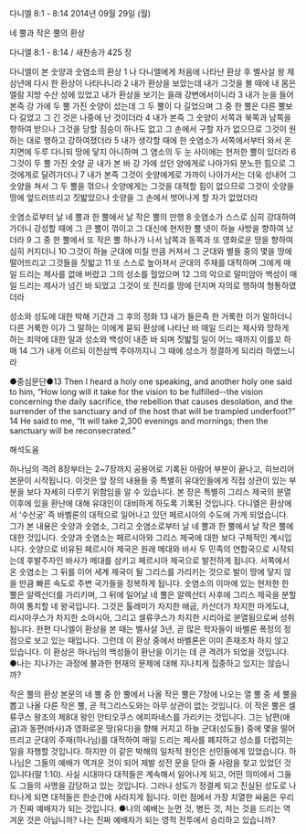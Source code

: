 다니엘 8:1 - 8:14 
2014년 09월 29일 (월)

네 뿔과 작은 뿔의 환상



다니엘 8:1 - 8:14 / 새찬송가 425 장


다니엘이 본 숫양과 숫염소의 환상
1 나 다니엘에게 처음에 나타난 환상 후 벨사살 왕 제삼년에 다시 한 환상이 나타나니라 2 내가 환상을 보았는데 내가 그것을 볼 때에 내 몸은 엘람 지방 수산 성에 있었고 내가 환상을 보기는 을래 강변에서이니라 3 내가 눈을 들어 본즉 강 가에 두 뿔 가진 숫양이 섰는데 그 두 뿔이 다 길었으며 그 중 한 뿔은 다른 뿔보다 길었고 그 긴 것은 나중에 난 것이더라 4 내가 본즉 그 숫양이 서쪽과 북쪽과 남쪽을 향하여 받으나 그것을 당할 짐승이 하나도 없고 그 손에서 구할 자가 없으므로 그것이 원하는 대로 행하고 강하여졌더라 5 내가 생각할 때에 한 숫염소가 서쪽에서부터 와서 온 지면에 두루 다니되 땅에 닿지 아니하며 그 염소의 두 눈 사이에는 현저한 뿔이 있더라 6 그것이 두 뿔 가진 숫양 곧 내가 본 바 강 가에 섰던 양에게로 나아가되 분노한 힘으로 그것에게로 달려가더니 7 내가 본즉 그것이 숫양에게로 가까이 나아가서는 더욱 성내어 그 숫양을 쳐서 그 두 뿔을 꺾으나 숫양에게는 그것을 대적할 힘이 없으므로 그것이 숫양을 땅에 엎드러뜨리고 짓밟았으나 숫양을 그 손에서 벗어나게 할 자가 없었더라

숫염소로부터 날 네 뿔과 한 뿔에서 날 작은 뿔의 만행
8 숫염소가 스스로 심히 강대하여 가더니 강성할 때에 그 큰 뿔이 꺾이고 그 대신에 현저한 뿔 넷이 하늘 사방을 향하여 났더라 9 그 중 한 뿔에서 또 작은 뿔 하나가 나서 남쪽과 동쪽과 또 영화로운 땅을 향하여 심히 커지더니 10 그것이 하늘 군대에 미칠 만큼 커져서 그 군대와 별들 중의 몇을 땅에 떨어뜨리고 그것들을 짓밟고 11 또 스스로 높아져서 군대의 주재를 대적하며 그에게 매일 드리는 제사를 없애 버렸고 그의 성소를 헐었으며 12 그의 악으로 말미암아 백성이 매일 드리는 제사가 넘긴 바 되었고 그것이 또 진리를 땅에 던지며 자의로 행하여 형통하였더라

성소와 성도에 대한 박해 기간과 그 후의 정화
13 내가 들은즉 한 거룩한 이가 말하더니 다른 거룩한 이가 그 말하는 이에게 묻되 환상에 나타난 바 매일 드리는 제사와 망하게 하는 죄악에 대한 일과 성소와 백성이 내준 바 되며 짓밟힐 일이 어느 때까지 이를꼬 하매 14 그가 내게 이르되 이천삼백 주야까지니 그 때에 성소가 정결하게 되리라 하였느니라




●중심문단●13 Then I heard a holy one speaking, and another holy one said to him, “How long will it take for the vision to be fulfilled--the vision concerning the daily sacrifice, the rebellion that causes desolation, and the surrender of the sanctuary and of the host that will be trampled underfoot?” 14 He said to me, “It will take 2,300 evenings and mornings; then the sanctuary will be reconsecrated.”

해석도움





하나님의 격려 
8장부터는 2~7장까지 공용어로 기록된 아람어 부분이 끝나고, 히브리어 본문이 시작됩니다. 이것은 앞 장의 내용들 중 특별히 유대인들에게 직접 상관이 있는 부분을 보다 자세히 다루기 위함임을 알 수 있습니다. 본 장은 특별히 그리스 제국의 분열 이후에 있을 환난에 대해 유대인이 대비하게 하도록 기록된 것입니다. 다니엘은 환상에서 ‘수산궁’ 즉 바벨론의 대적으로 일어나고 있던 페르시아의 수도에 가게 되었습니다. 그가 본 내용은 숫양과 숫염소, 그리고 숫염소로부터 날 네 뿔과 한 뿔에서 날 작은 뿔에 대한 것입니다. 숫양과 숫염소는 페르시아와 그리스 제국에 대한 보다 구체적인 계시입니다. 숫양으로 비유된 페르시아 제국은 원래 메대와 바사 두 민족의 연합국으로 시작되는데 후발주자인 바사가 메대를 삼키고 페르시아 제국으로 발전하게 됩니다. 서쪽에서 온 숫염소는 그 뒤를 이어 세계 제국이 될 그리스를 가리키는 것으로 발이 땅에 닿지 않을 만큼 빠른 속도로 주변 국가들을 정복하게 됩니다. 숫염소의 이마에 있는 현저한 한 뿔은 알렉산더를 가리키며, 그 뒤에 일어날 네 뿔은 알렉산더 사후에 그리스 제국을 분할하여 통치할 네 왕국입니다. 그것은 톨레미가 차지한 애굽, 카산더가 차지한 마게도냐, 리시마쿠스가 차지한 소아시아, 그리고 셀류쿠스가 차지한 시리아로 분열됨으로써 성취됩니다. 한편 다니엘이 환상을 본 때는 벨사살 3년, 곧 많은 학자들이 바벨론 폭정의 정점으로 보고 있는 때입니다. 그런데 이 환상 중에서 바벨론은 이미 존재조차 하지 않고 있습니다. 이 환상은 하나님의 백성들이 환난을 이기는 데 큰 격려가 되었을 것입니다. 
●나는 지나가는 과정에 불과한 현재의 문제에 대해 지나치게 집중하고 있지는 않습니까? 

작은 뿔의 환상
본문의 네 뿔 중 한 뿔에서 나올 작은 뿔은 7장에 나오는 열 뿔 중 세 뿔을 뽑고 나올 다른 작은 뿔, 곧 적그리스도와는 아무 상관이 없는 것입니다. 이 작은 뿔은 셀류쿠스 왕조의 제8대 왕인 안티오쿠스 에피파네스를 가리키는 것입니다. 그는 남편(애굽)과 동편(바사)과 영화로운 땅(유다)을 향해 커지고 하늘 군대(성도들) 중에 몇을 떨어뜨리고 군대의 주재(하나님)를 대적하여 매일 드리는 제사를 폐지하고 성소를 더럽히는 일을 자행할 것입니다. 하지만 이 같은 박해의 일차적 원인은 선민들에게 있었습니다. 하나님은 그들의 예배가 역겨운 것이 되어 제발 성전 문을 닫아 줄 사람을 찾고 있었던 것입니다(말 1:10). 사실 시대마다 대적들은 계속해서 일어나게 되고, 어떤 의미에서 그들도 그들의 사명을 감당하고 있는 것입니다. 그러나 성도가 정결케 되고 진실된 성도로 나타나게 되면 대적들은 한순간에 사라지게 됩니다. 이런 점에서 가장 치열한 싸움은 우리가 진짜 예배자가 되는 것입니다.
●나의 예배는 눈먼 것, 병든 것, 저는 것을 드리는 역겨운 것은 아닙니까? 나는 진짜 예배자가 되는 영적 전투에서 승리하고 있습니까?